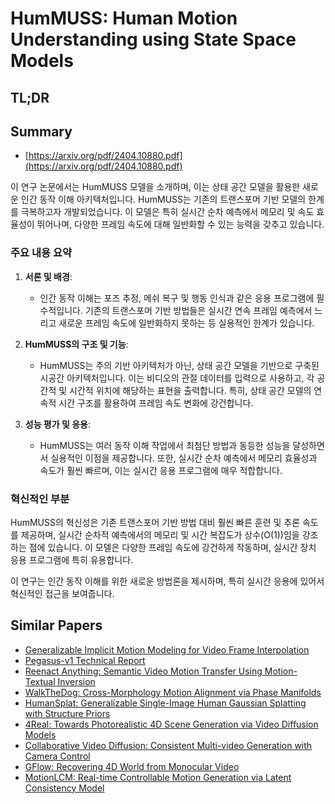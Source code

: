 # HumMUSS: Human Motion Understanding using State Space Models
## TL;DR
## Summary
- [https://arxiv.org/pdf/2404.10880.pdf](https://arxiv.org/pdf/2404.10880.pdf)

이 연구 논문에서는 HumMUSS 모델을 소개하며, 이는 상태 공간 모델을 활용한 새로운 인간 동작 이해 아키텍처입니다. HumMUSS는 기존의 트랜스포머 기반 모델의 한계를 극복하고자 개발되었습니다. 이 모델은 특히 실시간 순차 예측에서 메모리 및 속도 효율성이 뛰어나며, 다양한 프레임 속도에 대해 일반화할 수 있는 능력을 갖추고 있습니다.

### 주요 내용 요약

1. **서론 및 배경**:
   - 인간 동작 이해는 포즈 추정, 메쉬 복구 및 행동 인식과 같은 응용 프로그램에 필수적입니다. 기존의 트랜스포머 기반 방법들은 실시간 연속 프레임 예측에서 느리고 새로운 프레임 속도에 일반화하지 못하는 등 실용적인 한계가 있습니다.

2. **HumMUSS의 구조 및 기능**:
   - HumMUSS는 주의 기반 아키텍처가 아닌, 상태 공간 모델을 기반으로 구축된 시공간 아키텍처입니다. 이는 비디오의 관절 데이터를 입력으로 사용하고, 각 공간적 및 시간적 위치에 해당하는 표현을 출력합니다. 특히, 상태 공간 모델의 연속적 시간 구조를 활용하여 프레임 속도 변화에 강건합니다.

3. **성능 평가 및 응용**:
   - HumMUSS는 여러 동작 이해 작업에서 최첨단 방법과 동등한 성능을 달성하면서 실용적인 이점을 제공합니다. 또한, 실시간 순차 예측에서 메모리 효율성과 속도가 훨씬 빠르며, 이는 실시간 응용 프로그램에 매우 적합합니다.

### 혁신적인 부분
HumMUSS의 혁신성은 기존 트랜스포머 기반 방법 대비 훨씬 빠른 훈련 및 추론 속도를 제공하며, 실시간 순차적 예측에서의 메모리 및 시간 복잡도가 상수(O(1))임을 강조하는 점에 있습니다. 이 모델은 다양한 프레임 속도에 강건하게 작동하며, 실시간 장치 응용 프로그램에 특히 유용합니다.

이 연구는 인간 동작 이해를 위한 새로운 방법론을 제시하며, 특히 실시간 응용에 있어서 혁신적인 접근을 보여줍니다.

## Similar Papers
- [Generalizable Implicit Motion Modeling for Video Frame Interpolation](2407.08680.md)
- [Pegasus-v1 Technical Report](2404.14687.md)
- [Reenact Anything: Semantic Video Motion Transfer Using Motion-Textual Inversion](2408.00458.md)
- [WalkTheDog: Cross-Morphology Motion Alignment via Phase Manifolds](2407.18946.md)
- [HumanSplat: Generalizable Single-Image Human Gaussian Splatting with Structure Priors](2406.12459.md)
- [4Real: Towards Photorealistic 4D Scene Generation via Video Diffusion Models](2406.07472.md)
- [Collaborative Video Diffusion: Consistent Multi-video Generation with Camera Control](2405.17414.md)
- [GFlow: Recovering 4D World from Monocular Video](2405.18426.md)
- [MotionLCM: Real-time Controllable Motion Generation via Latent Consistency Model](2404.19759.md)
